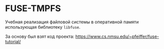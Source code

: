 # FUSE-TMPFS
Учебная реализация файловой системы в оперативной памяти использующая библиотеку `libfuse`.

За основу был взят код проекта:
<https://www.cs.nmsu.edu/~pfeiffer/fuse-tutorial/>

